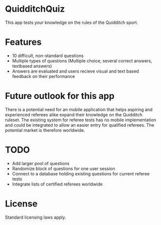 # QuidditchQuiz
This app tests your knowledge on the rules of the Quidditch sport.

# Features

- 10 difficult, non-standard questions
- Multiple types of questions (Multiple choice, several correct answers, textbased answers)
- Answers are evaluated and users recieve visual and text based feedback on their performance

# Future outlook for this app
There is a potential need for an mobile application that helps aspiring and experienced referees alike expand their knowledge on the Quidditch ruleset. The existing system for referee tests has no mobile implementation and could be integrated to allow an easier entry for qualified referees. The potential market is therefore worldwide.

# TODO 
- Add larger pool of questions
- Randomize block of questions for one user session
- Connect to a database holding existing questions for current referee tests
- Integrate lists of certified referees worldwide


# License
Standard licensing laws apply.
